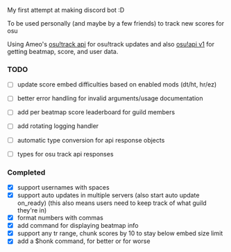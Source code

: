 My first attempt at making discord bot :D

To be used personally (and maybe by a few friends) to track new scores for osu

Using Ameo's [osu!track api](https://github.com/Ameobea/osutrack-api) for osu!track updates and also [osu!api v1](https://github.com/ppy/osu-api/wiki) for getting beatmap, score, and user data.

### TODO 
- [ ]  update score embed difficulties based on enabled mods (dt/ht, hr/ez)
- [ ]  better error handling for invalid arguments/usage documentation
- [ ]  add per beatmap score leaderboard for guild members
- [ ]  add rotating logging handler
- [ ]  automatic type conversion for api response objects
- [ ]  types for osu track api responses
  

### Completed
- [X]  support usernames with spaces
- [X]  support auto updates in multiple servers (also start auto update on_ready) (this also means users need to keep track of what guild they're in)
- [X]  format numbers with commas
- [X]  add command for displaying beatmap info 
- [X]  support any tr range, chunk scores by 10 to stay below embed size limit
- [X]  add a $honk command, for better or for worse
